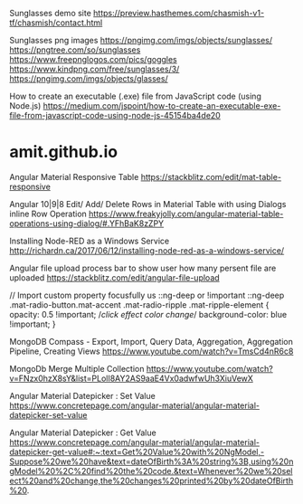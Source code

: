 Sunglasses demo site
https://preview.hasthemes.com/chasmish-v1-tf/chasmish/contact.html

Sunglasses png images
https://pngimg.com/imgs/objects/sunglasses/
https://pngtree.com/so/sunglasses
https://www.freepnglogos.com/pics/goggles
https://www.kindpng.com/free/sunglasses/3/
https://pngimg.com/imgs/objects/glasses/

How to create an executable (.exe) file from JavaScript code (using Node.js)
https://medium.com/jspoint/how-to-create-an-executable-exe-file-from-javascript-code-using-node-js-45154ba4de20
# amit.github.io

Angular Material Responsive Table
https://stackblitz.com/edit/mat-table-responsive

Angular 10|9|8 Edit/ Add/ Delete Rows in Material Table with using Dialogs inline Row Operation
https://www.freakyjolly.com/angular-material-table-operations-using-dialog/#.YFhBaK8zZPY

Installing Node-RED as a Windows Service
http://richardn.ca/2017/06/12/installing-node-red-as-a-windows-service/

Angular file upload process bar to show user how many persent file are uploaded
https://stackblitz.com/edit/angular-file-upload

// Import custom property focusfully us ::ng-deep or !important
 ::ng-deep .mat-radio-button.mat-accent .mat-radio-ripple .mat-ripple-element {
        opacity: 0.5 !important;     /*click effect color change*/
        background-color: blue !important;
  }

MongoDB Compass - Export, Import, Query Data, Aggregation, Aggregation Pipeline, Creating Views
https://www.youtube.com/watch?v=TmsCd4nR6c8

MongoDb Merge Multiple Collection
https://www.youtube.com/watch?v=FNzx0hzX8sY&list=PLolI8AY2AS9aaE4Vx0adwfwUh3XiuVewX

Angular Material Datepicker : Set Value
https://www.concretepage.com/angular-material/angular-material-datepicker-set-value

Angular Material Datepicker : Get Value
https://www.concretepage.com/angular-material/angular-material-datepicker-get-value#:~:text=Get%20Value%20with%20NgModel,-Suppose%20we%20have&text=dateOfBirth%3A%20string%3B,using%20ngModel%20%2C%20find%20the%20code.&text=Whenever%20we%20select%20and%20change,the%20changes%20printed%20by%20dateOfBirth%20.
